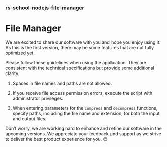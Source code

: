 ### rs-school-nodejs-file-manager

# File Manager

We are excited to share our software with you and hope you enjoy using it. As this is the first version, there may be some features that are not fully optimized yet.

Please follow these guidelines when using the application. They are consistent with the technical specifications but provide some additional clarity.

1. Spaces in file names and paths are not allowed.

2. If you receive file access permission errors, execute the script with administrator privileges.

3. When entering parameters for the `compress` and `decompress` functions, specify paths, including the file name and extension, for both the input and output files.

Don’t worry, we are working hard to enhance and refine our software in the upcoming versions. We appreciate your feedback and support as we strive to deliver the best product experience for you. 😊
